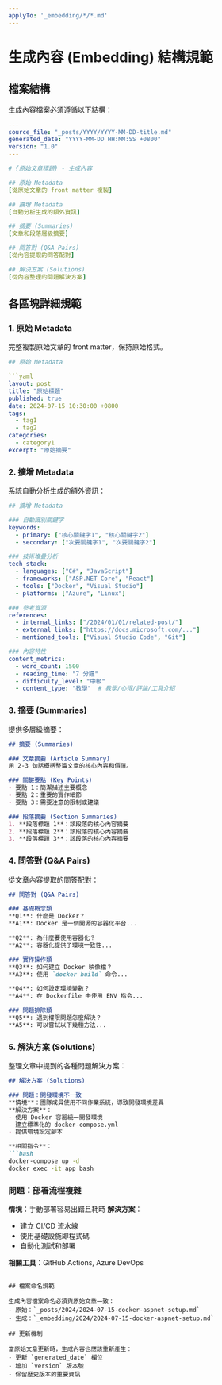 ```yaml
---
applyTo: '_embedding/*/*.md'
---
```


# 生成內容 (Embedding) 結構規範

## 檔案結構

生成內容檔案必須遵循以下結構：

```yaml
---
source_file: "_posts/YYYY/YYYY-MM-DD-title.md"
generated_date: "YYYY-MM-DD HH:MM:SS +0800"
version: "1.0"
---

# {原始文章標題} - 生成內容

## 原始 Metadata
[從原始文章的 front matter 複製]

## 擴增 Metadata
[自動分析生成的額外資訊]

## 摘要 (Summaries)
[文章和段落層級摘要]

## 問答對 (Q&A Pairs)
[從內容提取的問答配對]

## 解決方案 (Solutions)
[從內容整理的問題解決方案]
```

## 各區塊詳細規範

### 1. 原始 Metadata
完整複製原始文章的 front matter，保持原始格式。

```yaml
## 原始 Metadata

```yaml
layout: post
title: "原始標題"
published: true
date: 2024-07-15 10:30:00 +0800
tags: 
  - tag1
  - tag2
categories:
  - category1
excerpt: "原始摘要"
```

### 2. 擴增 Metadata
系統自動分析生成的額外資訊：

```yaml
## 擴增 Metadata

### 自動識別關鍵字
keywords:
  - primary: ["核心關鍵字1", "核心關鍵字2"]
  - secondary: ["次要關鍵字1", "次要關鍵字2"]

### 技術堆疊分析
tech_stack:
  - languages: ["C#", "JavaScript"]
  - frameworks: ["ASP.NET Core", "React"]
  - tools: ["Docker", "Visual Studio"]
  - platforms: ["Azure", "Linux"]

### 參考資源
references:
  - internal_links: ["/2024/01/01/related-post/"]
  - external_links: ["https://docs.microsoft.com/..."]
  - mentioned_tools: ["Visual Studio Code", "Git"]

### 內容特性
content_metrics:
  - word_count: 1500
  - reading_time: "7 分鐘"
  - difficulty_level: "中級"
  - content_type: "教學"  # 教學/心得/評論/工具介紹
```

### 3. 摘要 (Summaries)
提供多層級摘要：

```markdown
## 摘要 (Summaries)

### 文章摘要 (Article Summary)
用 2-3 句話概括整篇文章的核心內容和價值。

### 關鍵要點 (Key Points)
- 要點 1：簡潔描述主要概念
- 要點 2：重要的實作細節
- 要點 3：需要注意的限制或建議

### 段落摘要 (Section Summaries)
1. **段落標題 1**：該段落的核心內容摘要
2. **段落標題 2**：該段落的核心內容摘要
3. **段落標題 3**：該段落的核心內容摘要
```

### 4. 問答對 (Q&A Pairs)
從文章內容提取的問答配對：

```markdown
## 問答對 (Q&A Pairs)

### 基礎概念類
**Q1**: 什麼是 Docker？
**A1**: Docker 是一個開源的容器化平台...

**Q2**: 為什麼要使用容器化？
**A2**: 容器化提供了環境一致性...

### 實作操作類
**Q3**: 如何建立 Docker 映像檔？
**A3**: 使用 `docker build` 命令...

**Q4**: 如何設定環境變數？
**A4**: 在 Dockerfile 中使用 ENV 指令...

### 問題排除類
**Q5**: 遇到權限問題怎麼解決？
**A5**: 可以嘗試以下幾種方法...
```

### 5. 解決方案 (Solutions)
整理文章中提到的各種問題解決方案：

```markdown
## 解決方案 (Solutions)

### 問題：開發環境不一致
**情境**：團隊成員使用不同作業系統，導致開發環境差異
**解決方案**：
- 使用 Docker 容器統一開發環境
- 建立標準化的 docker-compose.yml
- 提供環境設定腳本

**相關指令**：
```bash
docker-compose up -d
docker exec -it app bash
```

### 問題：部署流程複雜
**情境**：手動部署容易出錯且耗時
**解決方案**：
- 建立 CI/CD 流水線
- 使用基礎設施即程式碼
- 自動化測試和部署

**相關工具**：GitHub Actions, Azure DevOps
```

## 檔案命名規範

生成內容檔案命名必須與原始文章一致：
- 原始：`_posts/2024/2024-07-15-docker-aspnet-setup.md`
- 生成：`_embedding/2024/2024-07-15-docker-aspnet-setup.md`

## 更新機制

當原始文章更新時，生成內容也應該重新產生：
- 更新 `generated_date` 欄位
- 增加 `version` 版本號
- 保留歷史版本的重要資訊
